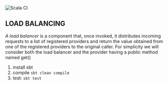 ![Scala CI](https://github.com/baracuda25/loadBalancer/workflows/Scala%20CI/badge.svg)

## LOAD BALANCING

*A load balancer* is a component that, once invoked, it distributes incoming
requests to a list of registered providers and return the value obtained 
from one of the registered providers to the original caller. 
For simplicity we will consider both the load balancer and the provider having
a public method named get()

1. install sbt
2. compile `sbt clean compile`
3. test: `sbt test`
